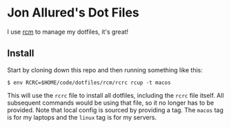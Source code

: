 # Jon Allured's Dot Files

I use [rcm] to manage my dotfiles, it's great!

## Install

Start by cloning down this repo and then running something like this:

```
$ env RCRC=$HOME/code/dotfiles/rcm/rcrc rcup -t macos
```

This will use the `rcrc` file to install all dotfiles, including the `rcrc` file
itself. All subsequent commands would be using that file, so it no longer has to
be provided. Note that local config is sourced by providing a tag. The `macos`
tag is for my laptops and the `linux` tag is for my servers.

[rcm]: https://github.com/thoughtbot/rcm
